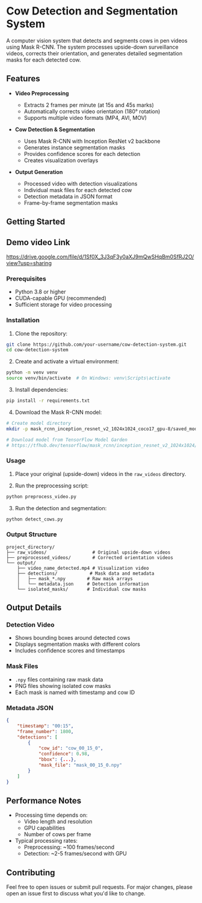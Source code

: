 # Cow Detection and Segmentation System

A computer vision system that detects and segments cows in pen videos using Mask R-CNN. The system processes upside-down surveillance videos, corrects their orientation, and generates detailed segmentation masks for each detected cow.

## Features

- **Video Preprocessing**
  - Extracts 2 frames per minute (at 15s and 45s marks)
  - Automatically corrects video orientation (180° rotation)
  - Supports multiple video formats (MP4, AVI, MOV)

- **Cow Detection & Segmentation**
  - Uses Mask R-CNN with Inception ResNet v2 backbone
  - Generates instance segmentation masks
  - Provides confidence scores for each detection
  - Creates visualization overlays

- **Output Generation**
  - Processed video with detection visualizations
  - Individual mask files for each detected cow
  - Detection metadata in JSON format
  - Frame-by-frame segmentation masks

## Getting Started


## Demo video Link
https://drive.google.com/file/d/1Sf0X_3J3qF3y0aXJ9mQwSHqBm0SfRJ2O/view?usp=sharing


### Prerequisites

- Python 3.8 or higher
- CUDA-capable GPU (recommended)
- Sufficient storage for video processing

### Installation

1. Clone the repository:
```bash
git clone https://github.com/your-username/cow-detection-system.git
cd cow-detection-system
```

2. Create and activate a virtual environment:
```bash
python -m venv venv
source venv/bin/activate  # On Windows: venv\Scripts\activate
```

3. Install dependencies:
```bash
pip install -r requirements.txt
```

4. Download the Mask R-CNN model:
```bash
# Create model directory
mkdir -p mask_rcnn_inception_resnet_v2_1024x1024_coco17_gpu-8/saved_model

# Download model from TensorFlow Model Garden
# https://tfhub.dev/tensorflow/mask_rcnn/inception_resnet_v2_1024x1024/1
```

### Usage

1. Place your original (upside-down) videos in the `raw_videos` directory.

2. Run the preprocessing script:
```bash
python preprocess_video.py
```

3. Run the detection and segmentation:
```bash
python detect_cows.py
```

### Output Structure

```
project_directory/
├── raw_videos/                 # Original upside-down videos
├── preprocessed_videos/        # Corrected orientation videos
└── output/
    ├── video_name_detected.mp4 # Visualization video
    ├── detections/            # Mask data and metadata
    │   ├── mask_*.npy        # Raw mask arrays
    │   └── metadata.json     # Detection information
    └── isolated_masks/       # Individual cow masks
```

## Output Details

### Detection Video
- Shows bounding boxes around detected cows
- Displays segmentation masks with different colors
- Includes confidence scores and timestamps

### Mask Files
- `.npy` files containing raw mask data
- PNG files showing isolated cow masks
- Each mask is named with timestamp and cow ID

### Metadata JSON
```json
{
    "timestamp": "00:15",
    "frame_number": 1800,
    "detections": [
        {
            "cow_id": "cow_00_15_0",
            "confidence": 0.98,
            "bbox": {...},
            "mask_file": "mask_00_15_0.npy"
        }
    ]
}
```

## Performance Notes

- Processing time depends on:
  * Video length and resolution
  * GPU capabilities
  * Number of cows per frame
- Typical processing rates:
  * Preprocessing: ~100 frames/second
  * Detection: ~2-5 frames/second with GPU


## Contributing

Feel free to open issues or submit pull requests. For major changes, please open an issue first to discuss what you'd like to change.

